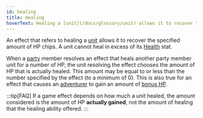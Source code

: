 ```yaml
---
id: healing
title: Healing
hoverText: Healing a [unit](/docs/glossary/unit) allows it to recover the specified amount of HP chips. A unit cannot heal in excess of its [Health](/docs/adventurer/stats/health) stat.
---
```


An effect that refers to healing a [unit](/docs/glossary/unit) allows it to recover the specified amount of HP chips. A unit cannot heal in excess of its [Health](/docs/adventurer/stats/health) stat.

When a [party](/docs/glossary/party) member resolves an effect that heals another party member unit for a number of HP, the unit resolving the effect chooses the amount of HP that is actually healed. This amount may be equal to or less than the number specified by the effect (to a minimum of 0). This is also true for an effect that causes an [adventurer](/docs/glossary/adventurer) to gain an amount of [bonus HP](/docs/glossary/bonus-hp).

:::tip[FAQ]
If a game effect depends on how much a unit healed, the amount considered is the amount of HP **actually gained**, not the amount of healing that the healing ability offered.
:::
